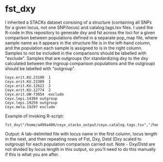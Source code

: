 # fst_dxy
I inherited a STACKs dataset consising of a structure (containing all SNPs for a given locus, not one SNP/locus) and catalog.tags.tsv files. I used the R-code in this repository to generate dxy and fst across the loci for a given comparison between populations defined in a separate pop_map file, where sample name as it appears in the structure file is in the left-hand column, and the population each sample is assigned to is in the right column. Samples to not be included in the comparisons should be labelled with "exclude". Samples that are outgroups (for standardizing dxy to the dxy calculated between the ingroup comparison populations and the outgroup) should be labelled with "outgroup".

```
Ceyx.erit.KU.23190	1
Ceyx.erit.KU.23309	1
Ceyx.erit.KU.12622	2
Ceyx.erit.KU.12774	2
Ceyx.erit.UW-73854	exclude
Ceyx.lepi.14384	outgroup
Ceyx.lepi.19259	outgroup
Ceyx.mela.19297	exclude
```

Example of invoking R-script:
```
fst_dxy("/home/a499a400/ceyx_stacks_output/ceyx.catalog.tags.tsv","/home/a499a400/ceyx_stacks_output/ceyx_60_m5.structure.tsv","pop_map")
```

Output:
A tab-delimited file with locus name in the first column, locus length in the next, and then repeating rows of Fst, Dxy, Dstd (Dxy scaled to outgroup) for each population comparison carried out. Note - Dxy/Dstd are not divided by locus length in this output, so you'll need to do this manually if this is what you are after.
